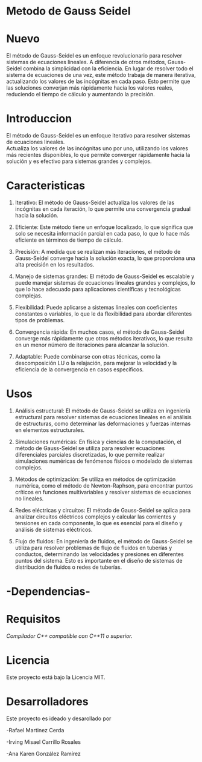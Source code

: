 # Metodo de Gauss Seidel

# Nuevo
El método de Gauss-Seidel es un enfoque revolucionario para resolver sistemas de ecuaciones lineales. A diferencia de otros métodos, Gauss-Seidel combina la simplicidad con la eficiencia. En lugar de resolver todo el sistema de ecuaciones de una vez, este método trabaja de manera iterativa, actualizando los valores de las incógnitas en cada paso. Esto permite que las soluciones converjan más rápidamente hacia los valores reales, reduciendo el tiempo de cálculo y aumentando la precisión.

# Introduccion
El método de Gauss-Seidel es un enfoque iterativo para resolver sistemas de ecuaciones lineales.  
Actualiza los valores de las incógnitas uno por uno, utilizando los valores más recientes disponibles, lo que permite converger rápidamente hacia la solución y es efectivo para sistemas grandes y complejos.

# Caracteristicas 
1. Iterativo: El método de Gauss-Seidel actualiza los valores de las incógnitas en cada iteración, lo que permite una convergencia gradual hacia la solución.

2. Eficiente: Este método tiene un enfoque localizado, lo que significa que solo se necesita información parcial en cada paso, lo que lo hace más eficiente en términos de tiempo de cálculo.

3. Precisión: A medida que se realizan más iteraciones, el método de Gauss-Seidel converge hacia la solución exacta, lo que proporciona una alta precisión en los resultados.

4. Manejo de sistemas grandes: El método de Gauss-Seidel es escalable y puede manejar sistemas de ecuaciones lineales grandes y complejos, lo que lo hace adecuado para aplicaciones científicas y tecnológicas complejas.

5. Flexibilidad: Puede aplicarse a sistemas lineales con coeficientes constantes o variables, lo que le da flexibilidad para abordar diferentes tipos de problemas.

6. Convergencia rápida: En muchos casos, el método de Gauss-Seidel converge más rápidamente que otros métodos iterativos, lo que resulta en un menor número de iteraciones para alcanzar la solución.

7. Adaptable: Puede combinarse con otras técnicas, como la descomposición LU o la relajación, para mejorar la velocidad y la eficiencia de la convergencia en casos específicos.

# Usos
1. Análisis estructural: El método de Gauss-Seidel se utiliza en ingeniería estructural para resolver sistemas de ecuaciones lineales en el análisis de estructuras, como determinar las deformaciones y fuerzas internas en elementos estructurales.

2. Simulaciones numéricas: En física y ciencias de la computación, el método de Gauss-Seidel se utiliza para resolver ecuaciones diferenciales parciales discretizadas, lo que permite realizar simulaciones numéricas de fenómenos físicos o modelado de sistemas complejos.

3. Métodos de optimización: Se utiliza en métodos de optimización numérica, como el método de Newton-Raphson, para encontrar puntos críticos en funciones multivariables y resolver sistemas de ecuaciones no lineales.

4. Redes eléctricas y circuitos: El método de Gauss-Seidel se aplica para analizar circuitos eléctricos complejos y calcular las corrientes y tensiones en cada componente, lo que es esencial para el diseño y análisis de sistemas eléctricos.

5. Flujo de fluidos: En ingeniería de fluidos, el método de Gauss-Seidel se utiliza para resolver problemas de flujo de fluidos en tuberías y conductos, determinando las velocidades y presiones en diferentes puntos del sistema. Esto es importante en el diseño de sistemas de distribución de fluidos o redes de tuberías.

# -Dependencias-

# Requisitos
*Compilador C++ compatible con C++11 o superior.*

# Licencia
Este proyecto está bajo la Licencia MIT.

# Desarrolladores
Este proyecto es ideado y desarollado por

-Rafael Martinez Cerda 

-Irving Misael Carrillo Rosales

-Ana Karen González Ramírez

